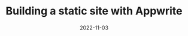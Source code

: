 ---
image: 
  path: https://cc-dam.imgix.net/uploads/events/SF-Ep3-haimantika.jpg
  alt: >-
   Blue banner with Static Feedback logo and image of event speaker,
    Haimantika Mitra.
date: 2022-11-03
upcoming: false
title: Building a static site with Appwrite
content: >-
  Learn about building static sites
  on Appwrite, the open-source self-hosted
  backend-as-a-service platform, with Developer Advocate Haimantika
  Mitra.
link: https://www.youtube.com/watch?v=XbLCCzyay60
---